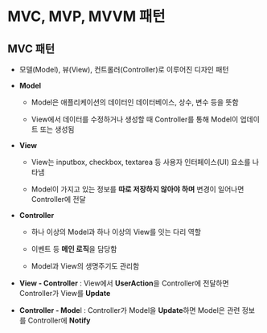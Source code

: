 # MVC, MVP, MVVM 패턴

## MVC 패턴

- 모델(Model), 뷰(View), 컨트롤러(Controller)로 이루어진 디자인 패턴

- **Model**
  
  - Model은 애플리케이션의 데이터인 데이터베이스, 상수, 변수 등을 뜻함
  
  - View에서 데이터를 수정하거나 생성할 때 Controller를 통해 Model이 업데이트 또는 생성됨

- **View**
  
  - View는 inputbox, checkbox, textarea 등 사용자 인터페이스(UI) 요소를 나타냄
  
  - Model이 가지고 있는 정보를 **따로 저장하지 않아야 하며** 변경이 일어나면 Controller에 전달

- **Controller**
  
  - 하나 이상의 Model과 하나 이상의 View를 잇는 다리 역할
  
  - 이벤트 등 **메인 로직**을 담당함
  
  - Model과 View의 생명주기도 관리함

- **View - Controller** : View에서 **UserAction**을 Controller에 전달하면 Controller가 View를 **Update**

- **Controller - Mode**l : Controller가 Model을 **Update**하면 Model은 관련 정보를 Controller에 **Notify**


